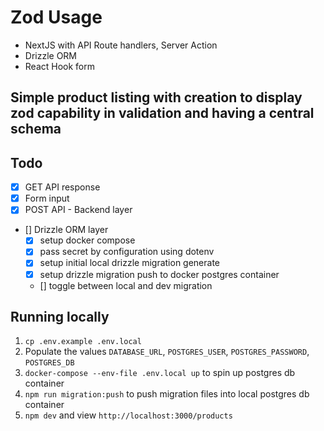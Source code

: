 # Zod Usage

- NextJS with API Route handlers, Server Action
- Drizzle ORM
- React Hook form

## Simple product listing with creation to display zod capability in validation and having a central schema

## Todo

- [x] GET API response
- [x] Form input
- [x] POST API - Backend layer
- [] Drizzle ORM layer
  - [x] setup docker compose
  - [x] pass secret by configuration using dotenv
  - [x] setup initial local drizzle migration generate
  - [x] setup drizzle migration push to docker postgres container
  - [] toggle between local and dev migration

## Running locally

1. `cp .env.example .env.local`
2. Populate the values `DATABASE_URL`, `POSTGRES_USER`, `POSTGRES_PASSWORD`, `POSTGRES_DB`
3. `docker-compose --env-file .env.local up` to spin up postgres db container
4. `npm run migration:push` to push migration files into local postgres db container
5. `npm dev` and view `http://localhost:3000/products`
